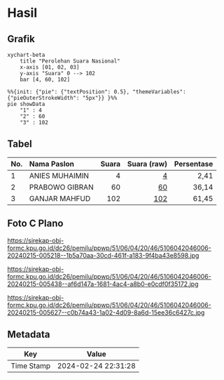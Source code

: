 # Hasil

## Grafik

```mermaid
xychart-beta
    title "Perolehan Suara Nasional"
    x-axis [01, 02, 03]
    y-axis "Suara" 0 --> 102
    bar [4, 60, 102]
```

```mermaid
%%{init: {"pie": {"textPosition": 0.5}, "themeVariables": {"pieOuterStrokeWidth": "5px"}} }%%
pie showData
    "1" : 4
    "2" : 60
    "3" : 102
```

## Tabel

| No. | Nama Paslon    | Suara | Suara (raw) | Persentase |
|:--- |:-------------- | -----:| -----------:| ----------:|
| 1   | ANIES MUHAIMIN | 4     | [4][p-1]    | 2,41       |
| 2   | PRABOWO GIBRAN | 60    | [60][p-2]   | 36,14      |
| 3   | GANJAR MAHFUD  | 102   | [102][p-3]  | 61,45      |


[p-1]: https://github.com/gigit-pemilu/pemilu-2024/blob/main/pilpres/hitung-suara/sub/51-bali/sub/06-bangli/sub/04-kintamani/sub/2046-siakin/sub/006-tps/sub/paslon-1.txt
[p-2]: https://github.com/gigit-pemilu/pemilu-2024/blob/main/pilpres/hitung-suara/sub/51-bali/sub/06-bangli/sub/04-kintamani/sub/2046-siakin/sub/006-tps/sub/paslon-2.txt
[p-3]: https://github.com/gigit-pemilu/pemilu-2024/blob/main/pilpres/hitung-suara/sub/51-bali/sub/06-bangli/sub/04-kintamani/sub/2046-siakin/sub/006-tps/sub/paslon-3.txt

## Foto C Plano

https://sirekap-obj-formc.kpu.go.id/dc26/pemilu/ppwp/51/06/04/20/46/5106042046006-20240215-005218--1b5a70aa-30cd-461f-a183-9f4ba43e8598.jpg

https://sirekap-obj-formc.kpu.go.id/dc26/pemilu/ppwp/51/06/04/20/46/5106042046006-20240215-005438--af6d147a-1681-4ac4-a8b0-e0cdf0f35172.jpg

https://sirekap-obj-formc.kpu.go.id/dc26/pemilu/ppwp/51/06/04/20/46/5106042046006-20240215-005627--c0b74a43-1a02-4d09-8a6d-15ee36c6427c.jpg


## Metadata

| Key        | Value               |
| ---------- | ------------------- |
| Time Stamp | 2024-02-24 22:31:28 |



